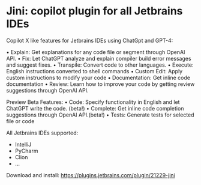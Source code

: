 # Jini: copilot plugin for all Jetbrains IDEs

Copilot X like features for Jetbrains IDEs using ChatGpt and GPT-4:

• Explain: Get explanations for any code file or segment through OpenAI API.
• Fix: Let ChatGPT analyze and explain compiler build error messages and suggest fixes.
• Transpile: Convert code to other languages. 
• Execute: English instructions converted to shell commands
• Custom Edit: Apply custom instructions to modify your code
• Documentation: Get inline code documentation
• Review: Learn how to improve your code by getting review suggestions through OpenAI API.

Preview Beta Features:
• Code: Specify functionality in English and let ChatGPT write the code. (beta!) 
• Complete: Get inline code completion suggestions through OpenAI API.(beta!) 
• Tests: Generate tests for selected file or code

All Jetbrains IDEs supported:
* IntelliJ
* PyCharm
* Clion
* ...

Download and install:
https://plugins.jetbrains.com/plugin/21229-jini
